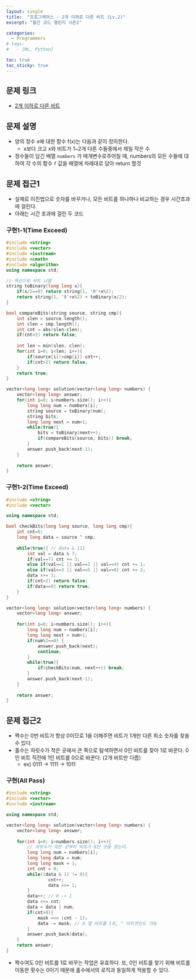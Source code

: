 ```yaml
---
layout: single
title:  "프로그래머스 - 2개 이하로 다른 비트 (Lv.2)"
excerpt: "월간 코드 챌린지 시즌2"

categories:
  - Programmers
# tags:
#   - [ML, Python]

toc: true
toc_sticky: true
---
```


## 문제 링크
- [2개 이하로 다른 비트](https://school.programmers.co.kr/learn/courses/30/lessons/77885#)

## 문제 설명
- 양의 정수 x에 대한 함수 f(x)는 다음과 같이 정의한다.
    - x보다 크고 x와 비트가 1~2개 다른 수들중에서 제일 작은 수
- 정수들이 담긴 배열 `numbers` 가 매개변수로주어질 때, numbers의 모든 수들에 대하여 각 수의 함수 `f` 값을 배열에 차례대로 담아 return 할것

## 문제 접근1
- 실제로 이진법으로 숫자를 바꾸거나, 모든 비트를 하나하나 비교하는 경우 시간초과에 걸린다.
- 아래는 시간 초과에 걸린 두 코드

### 구현1-1(Time Exceed)
```c++
#include <string>
#include <vector>
#include <iostream>
#include <cmath>
#include <algorithm>
using namespace std;

// 역순으로 비트 나열
string toBinary(long long x){
    if(x/2==0) return string(1, '0'+x%2);
    return string(1, '0'+x%2) + toBinary(x/2);
}

bool compareBits(string source, string cmp){
    int slen = source.length();
    int clen = cmp.length();
    int cnt = abs(slen-clen);
    if(cnt>2) return false;
    
    int len = min(slen, clen);
    for(int i=0; i<len; i++){
        if(source[i]!=cmp[i]) cnt++;
        if(cnt>2) return false;
    }
    return true;
}

vector<long long> solution(vector<long long> numbers) {
    vector<long long> answer;
    for(int i=0; i<numbers.size(); i++){
        long long num = numbers[i];
        string source = toBinary(num);
        string bits;
        long long next = num+1;
        while(true){
            bits = toBinary(next++);
            if(compareBits(source, bits)) break;
        }
        answer.push_back(next-1);
    }
    
    return answer;
}
```

### 구현1-2(Time Exceed)
```c++
#include <string>
#include <vector>

using namespace std;

bool checkBits(long long source, long long cmp){
    int cnt=0;
    long long data = source ^ cmp;
    
    while(true){ // data & 111
        int val = data & 7;
        if(val==7) cnt += 3;
        else if(val==1 || val==2 || val==4) cnt += 1;
        else if(val==3 || val==5 || val==6) cnt += 2;
        data >>= 3;
        if(cnt>2) return false;
        if(data==0) return true;
    }
}

vector<long long> solution(vector<long long> numbers) {
    vector<long long> answer;
    
    for(int i=0; i<numbers.size(); i++){
        long long num = numbers[i];
        long long next = num+1;
        if(num%2==0) {
            answer.push_back(next);
            continue;
        }
        while(true){
            if(checkBits(num, next++)) break;
        }
        answer.push_back(next-1);
    }
    
    return answer;
}
```

## 문제 접근2
- 짝수는 0번 비트가 항상 0이므로 1을 더해주면 비트가 1개만 다른 최소 숫자를 찾을 수 있다.
- 홀수는 자릿수가 작은 곳에서 큰 쪽으로 탐색하면서 0인 비트를 찾아 1로 바꾼다. 0인 비트 직전에 1인 비트를 0으로 바꾼다. (2개 비트만 다름)
    - ex) 0111 -> 1111 -> 1011

### 구현(All Pass)
```c++
#include <string>
#include <vector>
#include <iostream>

using namespace std;

vector<long long> solution(vector<long long> numbers) {
    vector<long long> answer;
    
    for(int i=0; i<numbers.size(); i++){
        // 자릿수가 작은 곳부터 비트가 0인 곳을 찾는다.
        long long num = numbers[i];
        long long data = num;
        long long mask = 1;
        int cnt = 0;
        while((data & 1) != 0){
                cnt++;
                data >>= 1;
        }
        data++; // 0 -> 1
        data <<= cnt;
        data = data | num;
        if(cnt>0){
            mask <<= (cnt - 1);
            data -= mask; // 0 옆 비트를 1로, ^ 비트연산도 가능
        }
        answer.push_back(data);
    }
    return answer;
}
```
- 짝수여도 0인 비트를 1로 바꾸는 작업은 유효하다. 또, 0인 비트를 찾기 위해 비트를 이동한 횟수는 0이기 때문에 홀수에서의 로직과 동일하게 적용할 수 있다.
